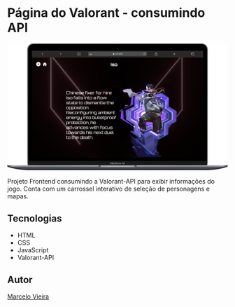 # Página do Valorant - consumindo API

![](./img/preview.png)

Projeto Frontend consumindo a Valorant-API para exibir informações do jogo. Conta com um carrossel interativo de seleção de personagens e mapas.

## Tecnologias
* HTML
* CSS
* JavaScript
* Valorant-API

## Autor
[Marcelo Vieira](<https://www.linkedin.com/in/marcelovieirasilva/>)